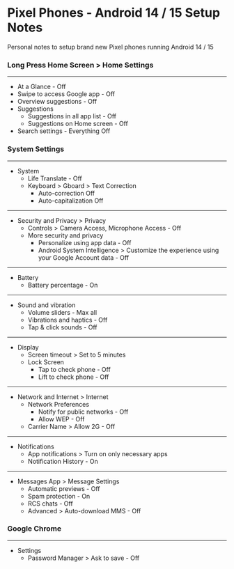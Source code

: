 # Pixel Phones - Android 14 / 15 Setup Notes

Personal notes to setup brand new Pixel phones running Android 14 / 15

###  Long Press Home Screen > Home Settings

---

* At a Glance - Off
* Swipe to access Google app - Off
* Overview suggestions - Off
* Suggestions
  * Suggestions in all app list - Off
  * Suggestions on Home screen - Off
* Search settings - Everything Off

### System Settings

---

* System
  * Life Translate - Off
  * Keyboard > Gboard > Text Correction
    * Auto-correction Off
    * Auto-capitalization Off

---

* Security and Privacy > Privacy
  * Controls > Camera Access, Microphone Access - Off
  * More security and privacy
    * Personalize using app data - Off
    * Android System Intelligence > Customize the experience using your Google Account data - Off

---

* Battery
  * Battery percentage - On

---

* Sound and vibration
  * Volume sliders - Max all
  * Vibrations and haptics - Off
  * Tap & click sounds - Off

---

* Display
  * Screen timeout > Set to 5 minutes
  * Lock Screen
    * Tap to check phone - Off
    * Lift to check phone - Off

---

* Network and Internet > Internet
  * Network Preferences
    * Notify for public networks - Off
    * Allow WEP - Off
  * Carrier Name > Allow 2G - Off

---

* Notifications
  * App notifications > Turn on only necessary apps
  * Notification History - On

---

* Messages App > Message Settings
  * Automatic previews - Off
  * Spam protection - On
  * RCS chats - Off
  * Advanced > Auto-download MMS - Off

### Google Chrome

---

* Settings
  * Password Manager > Ask to save - Off